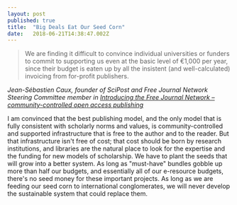 ```yaml
---
layout: post 
published: true
title:  "Big Deals Eat Our Seed Corn" 
date:   2018-06-21T14:38:47.002Z 
---
```


> We are finding it difficult to convince individual universities or funders to commit to supporting us even at the basic level of €1,000 per year, since their budget is eaten up by all the insistent (and well-calculated) invoicing from for-profit publishers.  

*Jean-Sébastien Caux, founder of SciPost and Free Journal Network Steering Committee member in [Introducing the Free Journal Network – community-controlled open access publishing](http://blogs.lse.ac.uk/impactofsocialsciences/2018/06/20/introducing-the-free-journal-network-community-controlled-open-access-publishing/)*

I am convinced that the best publishing model, and the only model that is fully consistent with scholarly norms and values, is community-controlled and supported infrastructure that is free to the author and to the reader. But that infrastructure isn't free of cost; that cost should be born by research institutions, and libraries are the natural place to look for the expertise and the funding for new models of scholarship. We have to plant the seeds that will grow into a better system. As long as "must-have" bundles gobble up more than half our budgets, and essentially all of our e-resource budgets, there's no seed money for these important projects. As long as we are feeding our seed corn to international conglomerates, we will never develop the sustainable system that could replace them.